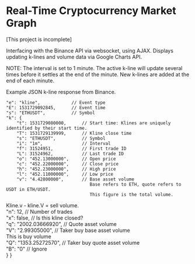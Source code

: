 # Real-Time Cryptocurrency Market Graph

[This project is incomplete]

Interfacing with the Binance API via websocket, using AJAX.
Displays updating k-lines and volume data via Google Charts API.

NOTE: The interval is set to 1 minute. The active k-line will update several times before it settles at the end of the minute. New k-lines are added at the end of each minute.

Example JSON k-line response from Binance.

    "e": "kline",            // Event type
    "E": 1531729092845,      // Event time
    "s": "ETHUSDT",          // Symbol
    "k": {
        "t": 1531729080000,      // Start time: Klines are uniquely identified by their start time.
        "T": 1531729139999,      // Kline close time
        "s": "ETHUSDT",          // Symbol
        "i": "1m",               // Interval
        "f": 31524951,           // First trade ID
        "L": 31524962,           // Last trade ID
        "o": "452.13000000",     // Open price
        "c": "452.22000000",     // Close price
        "h": "452.23000000",     // High price
        "l": "452.11000000",     // Low price
        "v": "4.42800000",       // Base asset volume
                                    Base refers to ETH, quote refers to USDT in ETH/USDT.
                                    This figure is the total volume.
Kline.v - kline.V = sell volume.<br>
"n": 12,                 // Number of trades<br>
"x": false,              // Is this kline closed?<br>
"q": "2002.03666920",    // Quote asset volume<br>
"V": "2.99305000",       // Taker buy base asset volume<br>
This is buy volume<br>
"Q": "1353.25272570",    // Taker buy quote asset volume<br>
"B": "0"                 // Ignore<br>
}
}